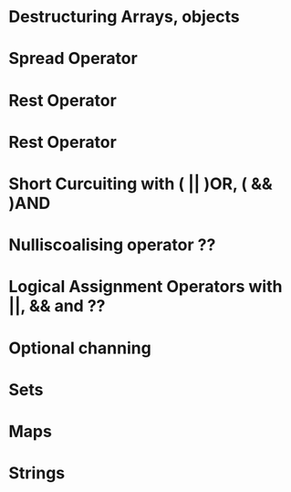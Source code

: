 # Destructuring Arrays, objects

# Spread Operator

# Rest Operator

# Rest Operator

# Short Curcuiting with ( || )OR, ( && )AND

# Nulliscoalising operator ??

# Logical Assignment Operators with ||, && and ??

# Optional channing

# Sets

# Maps

# Strings
